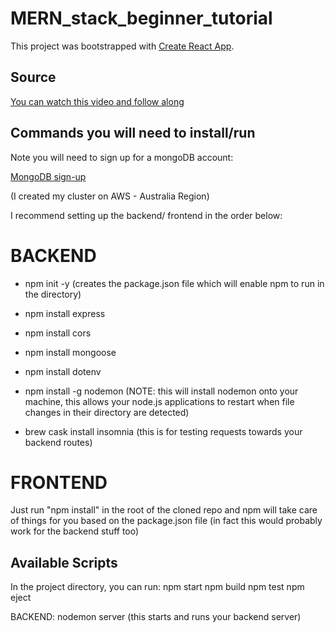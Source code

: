 # MERN_stack_beginner_tutorial

This project was bootstrapped with [Create React App](https://github.com/facebook/create-react-app).

## Source

[You can watch this video and follow along](https://www.youtube.com/watch?v=7CqJlxBYj-M)

## Commands you will need to install/run

Note you will need to sign up for a mongoDB account:

[MongoDB sign-up](https://www.mongodb.com/download-center)

(I created my cluster on AWS - Australia Region)

I recommend setting up the backend/ frontend in the order below:

# BACKEND

- npm init -y (creates the package.json file which will enable npm to run in the directory)

- npm install express
- npm install cors
- npm install mongoose 
- npm install dotenv
- npm install -g nodemon (NOTE: this will install nodemon onto your machine, this allows your node.js applications to restart when file changes in their directory are detected)

- brew cask install insomnia (this is for testing requests towards your backend routes)

# FRONTEND

Just run "npm install" in the root of the cloned repo and npm will take care of things for you based on the package.json file (in fact this would probably work for the backend stuff too) 

## Available Scripts

In the project directory, you can run:
npm start
npm build
npm test
npm eject

BACKEND:
nodemon server (this starts and runs your backend server)

